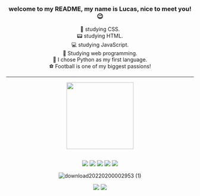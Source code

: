 ### <div align="center"> welcome to my README, my name is Lucas, nice to meet you! 😉 
  
<div align="center">
 🎨 studying CSS.<div>
 📟 studying HTML.<div>
 💻 studying JavaScript.<div>
 📔 Studying web programming.<div>
 🐍 I chose Python as my first language.<div>
 ⚽ Football is one of my biggest passions!<div>
<hr>
<div align="center">
  <a href="https://github.com/lucasbm2022">
  <img height="180em" src="https://github-readme-stats.vercel.app/api?username=lucasbm2022&show_icons=true&theme=dark&include_all_commits=true&count_private=true"/>
</div>
  
  ##  

<div>
 <a href="https://www.python.org/" target="_blank"><img src="https://img.shields.io/badge/Python-3776AB?style=for-the-badge&logo=python&logoColor=white"target=_blank"></a>
 <a href="https://www.python.org/" target="_blank"><img src="https://img.shields.io/badge/HTML-239120?style=for-the-badge&logo=html5&logoColor=white"target=_blank"></a>
 <a href="https://github.com/lucasbm2022" target="_blank"><img src="https://img.shields.io/badge/GitHub-100000?style=for-the-badge&logo=github&logoColor=red"target=_blank"></a>
 <a href="https://en.wikipedia.org/wiki/CSS" target="_blank"><img src="https://img.shields.io/badge/CSS3-1572B6?style=for-the-badge&logo=css3&logoColor=red"target=_blank"></a>
 <a href="https://www.javascript.com/"target="_blank"><img src="https://img.shields.io/badge/JavaScript-F7DF1E?style=for-the-badge&logo=javascript&logoColor=black"target=_blank"></a>
  
![download20220200002953 (1)](https://user-images.githubusercontent.com/100497621/155868326-741f01b6-b409-43de-ac32-c477ee7d696b.png)

<div> 
<a href="https://www.instagram.com/_lucasbm_/" target="_blank"><img src="https://img.shields.io/badge/-Instagram-%23E4405F?style=for-the-badge&logo=instagram&logoColor=purple" target="_blank"></a>
<a href="https://twitter.com/Lucas_dev_2022" target="_blank"><img src="https://img.shields.io/badge/Twitter-1DA1F2?style=for-the-badge&logo=twitter&logoColor=gray"target=_blank"></a>

 
